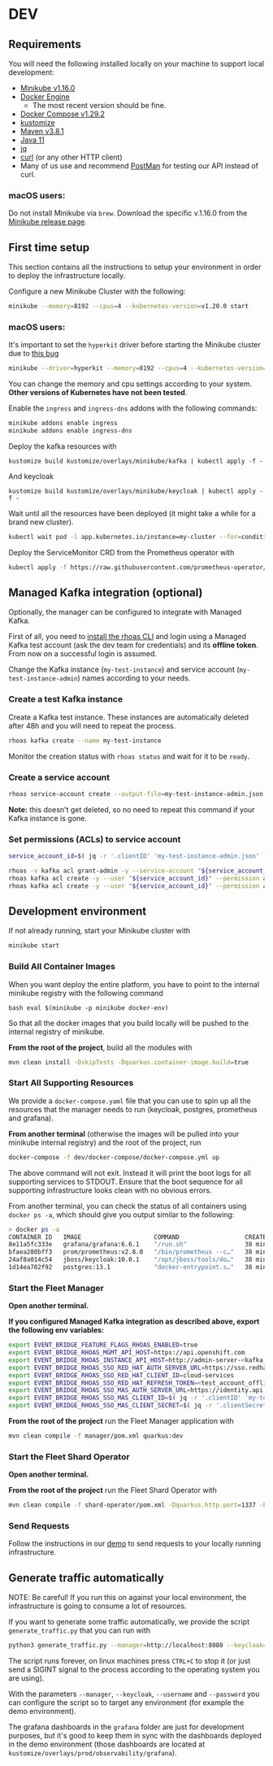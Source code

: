 # DEV 

## Requirements

You will need the following installed locally on your machine to support local development:

* [Minikube v1.16.0](https://minikube.sigs.k8s.io/docs/start/)
* [Docker Engine](https://docker.com)
  * The most recent version should be fine.
* [Docker Compose v1.29.2](https://github.com/docker/compose)
* [kustomize](https://kustomize.io/)
* [Maven v3.8.1](https://maven.apache.org/)
* [Java 11](https://adoptopenjdk.net/)
* [jq](https://stedolan.github.io/jq/)
* [curl](https://curl.se/) (or any other HTTP client)
* Many of us use and recommend [PostMan](https://postman.com) for testing our API instead of curl.

### macOS users:

Do not install Minikube via `brew`. 
Download the specific v.1.16.0 from the [Minikube release page](https://github.com/kubernetes/minikube/releases/tag/v1.16.0).

## First time setup

This section contains all the instructions to setup your environment in order to deploy the infrastructure locally. 

Configure a new Minikube Cluster with the following: 

```bash 
minikube --memory=8192 --cpus=4 --kubernetes-version=v1.20.0 start  
```

### macOS users:

It's important to set the `hyperkit` driver before starting the Minikube cluster due to [this bug](https://github.com/kubernetes/minikube/issues/7332)

```bash 
minikube --driver=hyperkit --memory=8192 --cpus=4 --kubernetes-version=v1.20.0 start  
```

You can change the memory and cpu settings according to your system. **Other versions of Kubernetes have not been tested**.

Enable the `ingress` and `ingress-dns` addons with the following commands: 

```bash
minikube addons enable ingress
minikube addons enable ingress-dns
```

Deploy the kafka resources with 

```shell
kustomize build kustomize/overlays/minikube/kafka | kubectl apply -f -
```

And keycloak

```shell
kustomize build kustomize/overlays/minikube/keycloak | kubectl apply -f -
```

Wait until all the resources have been deployed (it might take a while for a brand new cluster).

```bash
kubectl wait pod -l app.kubernetes.io/instance=my-cluster --for=condition=Ready --timeout=600s -n kafka
```

Deploy the ServiceMonitor CRD from the Prometheus operator with 

```bash
kubectl apply -f https://raw.githubusercontent.com/prometheus-operator/kube-prometheus/v0.9.0/manifests/setup/prometheus-operator-0servicemonitorCustomResourceDefinition.yaml
```

## Managed Kafka integration (optional)

Optionally, the manager can be configured to integrate with Managed Kafka.

First of all, you need to [install the rhoas CLI](https://access.redhat.com/documentation/en-us/red_hat_openshift_streams_for_apache_kafka/1/guide/f520e427-cad2-40ce-823d-96234ccbc047)
and login using a Managed Kafka test account (ask the dev team for credentials) and its **offline token**. From now on a successful login is assumed.

Change the Kafka instance (`my-test-instance`) and service account (`my-test-instance-admin`) names according to your needs.

### Create a test Kafka instance

Create a Kafka test instance. These instances are automatically deleted after 48h and you will need to repeat the process.

```bash
rhoas kafka create --name my-test-instance
```

Monitor the creation status with `rhoas status` and wait for it to be `ready`.

### Create a service account

```bash
rhoas service-account create --output-file=my-test-instance-admin.json --file-format=json --overwrite --short-description=my-test-instance-admin
```

**Note:** this doesn't get deleted, so no need to repeat this command if your Kafka instance is gone.

### Set permissions (ACLs) to service account

```bash
service_account_id=$( jq -r '.clientID' 'my-test-instance-admin.json' )

rhoas -v kafka acl grant-admin -y --service-account "${service_account_id}"
rhoas kafka acl create -y --user "${service_account_id}" --permission allow --operation create --topic all
rhoas kafka acl create -y --user "${service_account_id}" --permission allow --operation delete --topic all
```

## Development environment

If not already running, start your Minikube cluster with 

```bash
minikube start
```

### Build All Container Images

When you want deploy the entire platform, you have to point to the internal minikube registry with the following command

``bash
eval $(minikube -p minikube docker-env)
``

So that all the docker images that you build locally will be pushed to the internal registry of minikube. 

**From the root of the project**, build all the modules with 

```bash 
mvn clean install -DskipTests -Dquarkus.container-image.build=true
```

### Start All Supporting Resources

We provide a `docker-compose.yaml` file that you can use to spin up all the resources that the manager needs to run (keycloak, postgres, prometheus and grafana). 

**From another terminal** (otherwise the images will be pulled into your minikube internal registry) and the root of the project, run

```bash
docker-compose -f dev/docker-compose/docker-compose.yml up
```

The above command will not exit. Instead it will print the boot logs for all supporting services to STDOUT. Ensure that
the boot sequence for all supporting infrastructure looks clean with no obvious errors.

From another terminal, you can check the status of all containers using `docker ps -a`, which should give you output similar
to the following:

```bash
> docker ps -a
CONTAINER ID   IMAGE                    COMMAND                  CREATED          STATUS          PORTS                                        NAMES
8e11a5fc333e   grafana/grafana:6.6.1    "/run.sh"                38 minutes ago   Up 38 minutes                                                docker-compose_grafana_1
bfaea280bff3   prom/prometheus:v2.8.0   "/bin/prometheus --c…"   38 minutes ago   Up 38 minutes                                                docker-compose_prometheus_1
24af8a014c54   jboss/keycloak:10.0.1    "/opt/jboss/tools/do…"   38 minutes ago   Up 38 minutes   8080/tcp, 8443/tcp, 0.0.0.0:8180->8180/tcp   event-bridge-keycloak
1d14ea702f92   postgres:13.1            "docker-entrypoint.s…"   38 minutes ago   Up 38 minutes   0.0.0.0:5432->5432/tcp                       event-bridge-postgres
```

### Start the Fleet Manager

**Open another terminal.**

**If you configured Managed Kafka integration as described above, export the following env variables:**

```bash
export EVENT_BRIDGE_FEATURE_FLAGS_RHOAS_ENABLED=true
export EVENT_BRIDGE_RHOAS_MGMT_API_HOST=https://api.openshift.com
export EVENT_BRIDGE_RHOAS_INSTANCE_API_HOST=http://admin-server-<kafka_instance_bootstrap_host>
export EVENT_BRIDGE_RHOAS_SSO_RED_HAT_AUTH_SERVER_URL=https://sso.redhat.com/auth/realms/redhat-external
export EVENT_BRIDGE_RHOAS_SSO_RED_HAT_CLIENT_ID=cloud-services
export EVENT_BRIDGE_RHOAS_SSO_RED_HAT_REFRESH_TOKEN=<test_account_offline_token>
export EVENT_BRIDGE_RHOAS_SSO_MAS_AUTH_SERVER_URL=https://identity.api.openshift.com/auth/realms/rhoas
export EVENT_BRIDGE_RHOAS_SSO_MAS_CLIENT_ID=$( jq -r '.clientID' 'my-test-instance-admin.json' )
export EVENT_BRIDGE_RHOAS_SSO_MAS_CLIENT_SECRET=$( jq -r '.clientSecret' 'my-test-instance-admin.json' )
```

**From the root of the project** run the Fleet Manager application with 

```bash
mvn clean compile -f manager/pom.xml quarkus:dev
```

### Start the Fleet Shard Operator

**Open another terminal.**

**From the root of the project** run the Fleet Shard Operator with 

```bash 
mvn clean compile -f shard-operator/pom.xml -Dquarkus.http.port=1337 -Pminikube quarkus:dev
```

### Send Requests

Follow the instructions in our [demo](../DEMO.md) to send requests to your locally running infrastructure.

## Generate traffic automatically

NOTE: Be careful! If you run this on against your local environment, the infrastructure is going to consume a lot of resources.

If you want to generate some traffic automatically, we provide the script `generate_traffic.py` that you can run with 

```bash
python3 generate_traffic.py --manager=http://localhost:8080 --keycloak=http://localhost:8180 --username=kermit --password=thefrog --bad_request_rate=0.2 --match_filter_rate=0.2
```

The script runs forever, on linux machines press `CTRL+C` to stop it (or just send a SIGINT signal to the process according to the operating system you are using).

With the parameters `--manager`, `--keycloak`, `--username` and `--password` you can configure the script so to target any environment (for example the demo environment).

The grafana dashboards in the `grafana` folder are just for development purposes, but it's good to keep them in sync with the dashboards deployed in the demo environment (those dashboards are located at `kustomize/overlays/prod/observability/grafana`).
